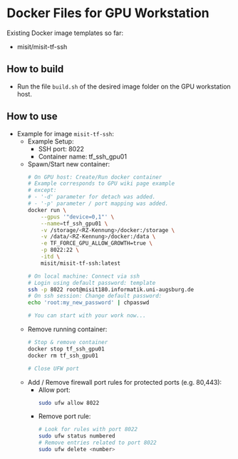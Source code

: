 # Docker Files for GPU Workstation
Existing Docker image templates so far:
 - misit/misit-tf-ssh

## How to build
 - Run the file `build.sh` of the desired image folder on the GPU workstation host.

## How to use
 - Example for image `misit-tf-ssh`:
   - Example Setup:
     - SSH port: 8022
     - Container name: tf_ssh_gpu01  
   - Spawn/Start new container:
     ```bash
     # On GPU host: Create/Run docker container
     # Example corresponds to GPU wiki page example
     # except:
     # - '-d' parameter for detach was added.
     # - '-p' parameter / port mapping was added.
     docker run \
         --gpus '"device=0,1"' \
         --name=tf_ssh_gpu01 \
         -v /storage/<RZ-Kennung>/docker:/storage \
         -v /data/<RZ-Kennung>/docker:/data \
         -e TF_FORCE_GPU_ALLOW_GROWTH=true \
         -p 8022:22 \
         -itd \
         misit/misit-tf-ssh:latest

     # On local machine: Connect via ssh
     # Login using default password: template
     ssh -p 8022 root@misit180.informatik.uni-augsburg.de
     # On ssh session: Change default password:
     echo 'root:my_new_password' | chpasswd

     # You can start with your work now...
     ```
   - Remove running container:  
     ```bash
     # Stop & remove container
     docker stop tf_ssh_gpu01
     docker rm tf_ssh_gpu01

     # Close UFW port
     ```
   - Add / Remove firewall port rules for protected ports (e.g. 80,443):
     - Allow port:
       ```bash
       sudo ufw allow 8022
       ```
     - Remove port rule:
       ```bash
       # Look for rules with port 8022
       sudo ufw status numbered
       # Remove entries related to port 8022
       sudo ufw delete <number>
       ```